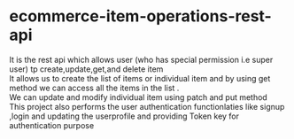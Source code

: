 # ecommerce-item-operations-rest-api<br>

It is the rest api which allows user (who has special permission i.e super user) tp create,update,get,and delete item<br>
It allows us to create the list of items or individual item and by using get method we can access all the items in the list .<br>
We can update and modify individual item using patch and put method<br>
This project also performs the user authentication functionlaties like signup ,login and updating the userprofile and providing Token key for authentication purpose<br>
